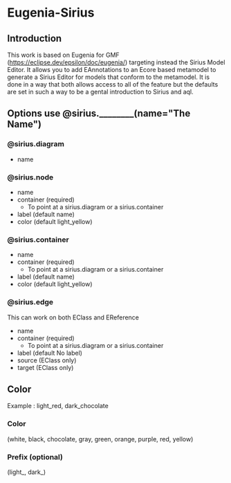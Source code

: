 # Eugenia-Sirius
## Introduction
This work is based on Eugenia for GMF (https://eclipse.dev/epsilon/doc/eugenia/) targeting instead the Sirius Model Editor. It allows you to add EAnnotations to an Ecore based metamodel to generate a Sirius Editor for models that conform to the metamodel. It is done in a way that both allows access to all of the feature but the defaults are set in such a way to be a gental introduction to Sirius and aql. 

 ## Options use @sirius.________(name="The Name")
 ### @sirius.diagram
 - name

 ### @sirius.node
 - name
 - container (required)
   - To point at a sirius.diagram or a sirius.container
 - label (default name)
 - color (default light_yellow)

 ### @sirius.container
 - name
 - container (required)
   - To point at a sirius.diagram or a sirius.container
 - label (default name)
 - color (default light_yellow)

 ### @sirius.edge
This can work on both EClass and EReference
 - name
 - container (required)
   - To point at a sirius.diagram or a sirius.container
 - label (default No label)
 - source (EClass only)
 - target (EClass only)

## Color 
Example : light_red, dark_chocolate
### Color
(white, black, chocolate, gray, green, orange, purple, red, yellow)
### Prefix (optional)
(light_, dark_)
  
